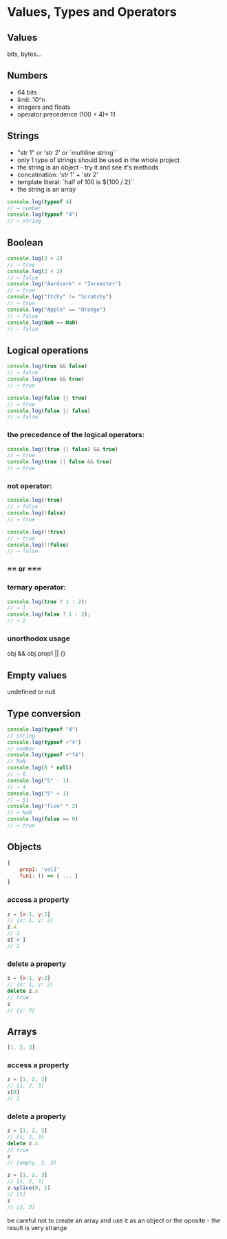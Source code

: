 # Values, Types and Operators

## Values
bits, bytes...

## Numbers
- 64 bits
- limit: 10^n
- integers and floats
- operator precedence (100 + 4)* 11

## Strings
- "str 1" or 'str 2' or `multiline string``
- only 1 type of strings should be used in the whole project
- the string is an object - try it and see it's methods
- concatination: 'str 1' + 'str 2'
- template literal: `half of 100 is ${100 / 2}``
- the string is an array
  
```JavaScript
console.log(typeof 4)
// → number
console.log(typeof "4")
// → string
```
## Boolean
```JavaScript
console.log(3 > 2)
// → true
console.log(3 < 2)
// → false
console.log("Aardvark" < "Zoroaster")
// → true
console.log("Itchy" != "Scratchy")
// → true
console.log("Apple" == "Orange")
// → false
console.log(NaN == NaN)
// → false
```

## Logical operations
```JavaScript
console.log(true && false)
// → false
console.log(true && true)
// → true

console.log(false || true)
// → true
console.log(false || false)
// → false
```
### the precedence of the logical operators:
```JavaScript
console.log((true || false) && true)
// → true
console.log(true || false && true)
// → true
```
### not operator:
```JavaScript
console.log(!true)
// → false
console.log(!false)
// → true

console.log(!!true)
// → true
console.log(!!false)
// → false
```
### == or ===

### ternary operator: 
```JavaScript
console.log(true ? 1 : 2);
// → 1
console.log(false ? 1 : 2);
// → 2
```
### unorthodox usage
obj && obj.prop1 || {}

## Empty values
undefined or null

## Type conversion
```JavaScript
console.log(typeof "4")
// string
console.log(typeof +"4")
// number
console.log(typeof +"f4")
// NaN
console.log(8 * null)
// → 0
console.log("5" - 1)
// → 4
console.log("5" + 1)
// → 51
console.log("five" * 2)
// → NaN
console.log(false == 0)
// → true
```

## Objects
```JavaScript
{
    prop1: 'val1'
    fun1: () => { ... }
}
```

### access a property
```JavaScript
z = {x:1, y:2}
// {x: 1, y: 2}
z.x
// 1
z['x']
// 1
```

### delete a property
```JavaScript
z = {x:1, y:2}
// {x: 1, y: 2}
delete z.x
// true
z
// {y: 2}
```

## Arrays
```JavaScript
[1, 2, 3]
```

### access a property
```JavaScript
z = [1, 2, 3]
// [1, 2, 3]
z[0]
// 1
```

### delete a property
```JavaScript
z = [1, 2, 3]
// [1, 2, 3]
delete z.x
// true
z
// [empty, 2, 3]
```

```JavaScript
z = [1, 2, 3]
// [1, 2, 3]
z.splice(0, 1)
// [1]
z
// [2, 3]
```

be careful not to create an array and use it as an object or the oposite - the result is very strange